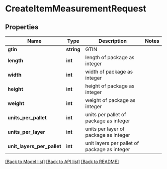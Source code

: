 # CreateItemMeasurementRequest

## Properties
Name | Type | Description | Notes
------------ | ------------- | ------------- | -------------
**gtin** | **string** | GTIN | 
**length** | **int** | length of package as integer | 
**width** | **int** | width of package as integer | 
**height** | **int** | height of package as integer | 
**weight** | **int** | weight of package as integer | 
**units_per_pallet** | **int** | units per pallet of package as integer | 
**units_per_layer** | **int** | units per layer of package as integer | 
**unit_layers_per_pallet** | **int** | unit layers per pallet of package as integer | 

[[Back to Model list]](../README.md#documentation-for-models) [[Back to API list]](../README.md#documentation-for-api-endpoints) [[Back to README]](../README.md)


